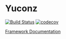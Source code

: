 # Yuconz
[![Build Status](https://travis-ci.com/raphaelvigee/CO510-Yuconz.svg?token=MkfYCHyzsoKBGDn62MAd&branch=master)](https://travis-ci.com/raphaelvigee/CO510-Yuconz)
[![codecov](https://codecov.io/gh/raphaelvigee/CO510-Yuconz/branch/master/graph/badge.svg?token=na5pfNVlVv)](https://codecov.io/gh/raphaelvigee/CO510-Yuconz)

[Framework Documentation](docs)
